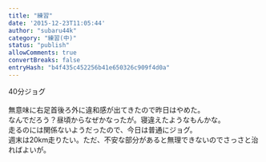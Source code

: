 ```yaml
---
title: "練習"
date: '2015-12-23T11:05:44'
author: "subaru44k"
category: "練習(中)"
status: "publish"
allowComments: true
convertBreaks: false
entryHash: "b4f435c452256b41e650326c909f4d0a"
---
```

40分ジョグ<br>
<br>
無意味に右足首後ろ外に違和感が出てきたので昨日はやめた。<br>
なんでだろう？昼頃からなぜかなったが。寝違えたようなもんかな。<br>
走るのには関係ないようだったので、今日は普通にジョグ。<br>
週末は20km走りたい。ただ、不安な部分があると無理できないのでさっさと治ればよいが。
